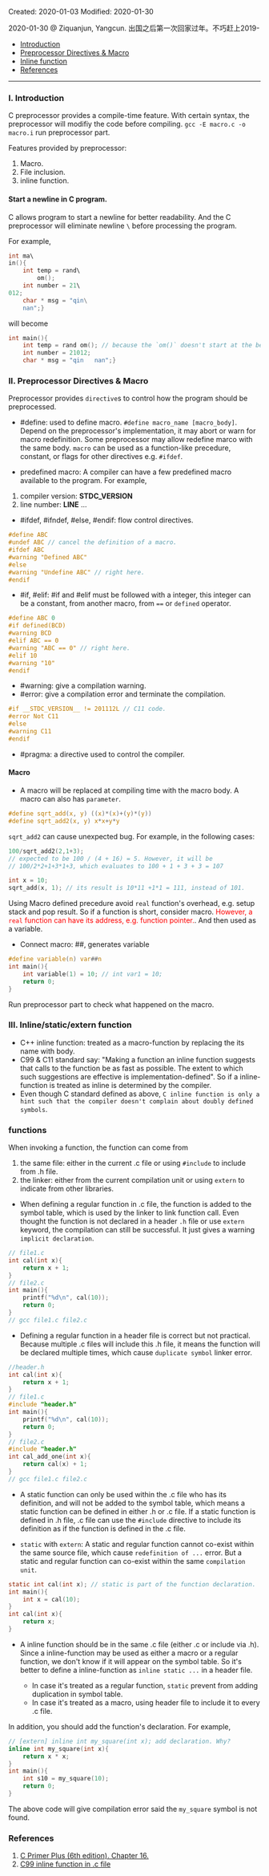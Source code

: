Created: 2020-01-03
Modified: 2020-01-30

2020-01-30 @ Ziquanjun, Yangcun. 出国之后第一次回家过年。不巧赶上2019-

* [Introduction](#intro)
* [Preprocessor Directives & Macro](#macro)
* [Inline function](#inline)
* [References](#reference)
***
### <a id="intro">I. Introduction</a>
C preprocessor provides a compile-time feature. With certain syntax, the preprocessor will modifiy the code before compiling. `gcc -E macro.c -o macro.i` run preprocessor part.

Features provided by preprocessor:
1. Macro.
2. File inclusion.
3. inline function.

#### Start a newline in C program.
C allows program to start a newline for better readability. And the C preprocessor will eliminate newline `\` before processing the program.

For example,
```C
int ma\
in(){
    int temp = rand\
        om();
    int number = 21\
012;
    char * msg = "qin\
    nan";}    
```

will become
```C
int main(){
    int temp = rand om(); // because the `om()` doesn't start at the beginning.
    int number = 21012;
    char * msg = "qin   nan";}
```

### <a id="macro">II. Preprocessor Directives & Macro</a>

Preprocessor provides `directive`s to control how the program should be preprocessed.
* #define: used to define macro. `#define macro_name [macro_body]`. Depend on the preprocessor's implementation, it may abort or warn for macro redefinition. Some preprocessor may allow redefine marco with the same body. `macro` can be used as a function-like precedure, constant, or flags for other directives e.g. `#ifdef`.

* predefined macro: A compiler can have a few predefined macro available to the program. For example, 
1. compiler version: __STDC_VERSION__
2. line number: __LINE__
...

* #ifdef, #ifndef, #else, #endif: flow control directives.
```C
#define ABC
#undef ABC // cancel the definition of a macro.
#ifdef ABC
#warning "Defined ABC"
#else
#warning "Undefine ABC" // right here.
#endif
```

* #if, #elif: #if and #elif must be followed with a integer, this integer can be a constant, from another macro, from `==` or `defined` operator.
```C
#define ABC 0
#if defined(BCD)
#warning BCD
#elif ABC == 0
#warning "ABC == 0" // right here.
#elif 10
#warning "10"
#endif
```

* #warning: give a compilation warning.
* #error: give a compilation error and terminate the compilation.
```C
#if __STDC_VERSION__ != 201112L // C11 code.
#error Not C11
#else
#warning C11
#endif
```

* #pragma: a directive used to control the compiler.

#### Macro
* A macro will be replaced at compiling time with the macro body. A macro can also has `parameter`.
```C
#define sqrt_add(x, y) ((x)*(x)+(y)*(y))
#define sqrt_add2(x, y) x*x+y*y
```
`sqrt_add2` can cause unexpected bug. For example, in the following cases:
```C
100/sqrt_add2(2,1+3);
// expected to be 100 / (4 + 16) = 5. However, it will be 
// 100/2*2+1+3*1+3, which evaluates to 100 + 1 + 3 + 3 = 107

int x = 10;
sqrt_add(x, 1); // its result is 10*11 +1*1 = 111, instead of 101.
```

Using Macro defined precedure avoid `real` function's overhead, e.g. setup stack and pop result. So if a function is short, consider macro. <span style="color:red">However, a `real` function can have its address, e.g. function pointer.</span>. And then used as a variable.

* Connect macro: ##, generates variable
```C
#define variable(n) var##n
int main(){
    int variable(1) = 10; // int var1 = 10;
    return 0;
}
```
Run preprocessor part to check what happened on the macro.


### <a id="inline">III. Inline/static/extern function</a>
* C++ inline function: treated as a macro-function by replacing the its name with body.
* C99 & C11 standard say: "Making a function an inline function suggests that calls to the function be as fast as possible. The extent to which such suggestions are effective is implementation-defined". So if a inline-function is treated as inline is determined by the compiler.
* Even though C standard defined as above, `C inline function is only a hint such that the compiler doesn't complain about doubly defined symbols`.

### functions
When invoking a function, the function can come from
1. the same file: either in the current .c file or using `#include` to include from .h file.
2. the linker: either from the current compilation unit or using `extern` to indicate from other libraries.

* When defining a regular function in .c file, the function is added to the symbol table, which is used by the linker to link function call. Even thought the function is not declared in a header `.h` file or use `extern` keyword, the compilation can still be successful. It just gives a warning `implicit declaration`.
```C
// file1.c
int cal(int x){
    return x + 1;
}
// file2.c
int main(){
    printf("%d\n", cal(10));
    return 0;
}
// gcc file1.c file2.c
```

* Defining a regular function in a header file is correct but not practical. Because multiple .c files will include this .h file, it means the function will be declared multiple times, which cause `duplicate symbol` linker error.
```C
//header.h
int cal(int x){
    return x + 1;
}
// file1.c
#include "header.h"
int main(){
    printf("%d\n", cal(10));
    return 0;
}
// file2.c
#include "header.h"
int cal_add_one(int x){
    return cal(x) + 1;
}
// gcc file1.c file2.c
```

* A static function can only be used within the .c file who has its definition, and will not be added to the symbol table, which means a static function can be defined in either .h or .c file. If a static function is defined in .h file, .c file can use the `#include` directive to include its definition as if the function is defined in the .c file.

* `static` with `extern`: A static and regular function cannot co-exist within the same source file, which cause `redefinition of ...` error. But a static and regular function can co-exist within the same `compilation unit`.
```C
static int cal(int x); // static is part of the function declaration.
int main(){
    int x = cal(10);
}
int cal(int x){
    return x;
}
```

* A inline function should be in the same .c file (either .c or include via .h). 
Since a inline-function may be used as either a macro or a regular function, we don't know if it will appear on the symbol table. So it's better to define a inline-function as `inline static ...` in a header file.

    * In case it's treated as a regular function, `static` prevent from adding duplication in symbol table.
    * In case it's treated as a macro, using header file to include it to every .c file.

In addition, you should add the function's declaration. For example,
```C
// [extern] inline int my_square(int x); add declaration. Why?
inline int my_square(int x){
    return x * x;
}
int main(){
    int s10 = my_square(10);
    return 0;
}
```
The above code will give compilation error said the `my_square` symbol is not found. 

### <a id="reference">References</a>
1. <a href="" target="_blank">C Primer Plus (6th edition). Chapter 16.</a>
2. <a href="https://stackoverflow.com/questions/16245521/c99-inline-function-in-c-file/16245669#16245669" target="_blank">C99 inline function in .c file</a>